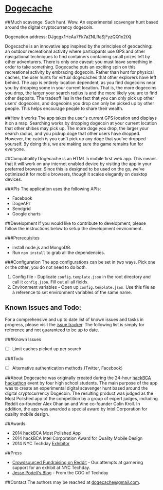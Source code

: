 [Dogecache](www.dogecache.com)
==================================
##Much scavenge. Such hunt. Wow.
An experimental scavenger hunt based around the digital cryptocurrency dogecoin.

Dogenation address: DJgqgx1HcAu7Fk7aZNLRaSjFyzQQ1o2tXj

Dogecache is an innovative app inspired by the principles of geocaching: an outdoor recreational activity where participants use GPS and other navigational techniques to find containers containing small prizes left by other adventurers. There is only one caveat: you must leave something in order to take something. Dogecache puts an exciting spin on this recreational activity by embracing dogecoin. Rather than hunt for physical caches, the user hunts for virtual dogecaches that other explorers have left behind. The app is entirely location dependent, as you find dogecoins near you by dropping some in your current location. That is, the more dogecoins you drop, the larger your search radius is and the more likely you are to find other deposits. The tradeoff lies in the fact that you can only pick up other users’ dogecoins, and dogecoins you drop can only be picked up by other people. This helps encourage people to share their wealth.


##How it works
The app takes the user's current GPS location and displays it on a map. Searching works by dropping dogecoin at your current location that other shibes may pick up. The more doge you drop, the larger your search radius, and you pickup doge that other users have dropped. However, the catch is you can't pick up any doge that you've dropped yourself. By doing this, we are making sure the game remains fun for everyone.

##Compatibility
Dogecache is  an HTML 5 mobile first web app. This means that it will work on any internet enabled device by visiting the app in your preferred browser. Since this is designed to be used on the go, we've optimized it for mobile browsers, though it scales elegantly on desktop devices.

##APIs
The application uses the following APIs:
* Facebook
* DogeAPI
* Sendgrid
* Google charts

##Development
If you would like to contribute to development, please follow the instructions below to setup the development environment.

###Prerequisites
* Install node.js and MongoDB.
* Run `npm install` to grab all the dependencies.

###Configuration
The app configurations can be set in two ways. Pick one or the other; you do not need to do both.
1. Config file - Duplicate `config.template.json` in the root directory and call it `config.json`. Fill out all all fields.
2. Environment variables - Open up `config.template.json`. Use this file as a reference to set environment variables of the same name.

## Known Issues and Todo:
For a comprehensive and up to date list of known issues and tasks in progress, please visit the [issue tracker](https://github.com/Dogecache/Dogecache/issues). The following list is simply for reference and not guaranteed to be up to date.

###Known Issues
- [ ] Limit caches picked up per search

###Todo
- [ ] Alternative authentication methods (Twitter, Facebook)

##About
Dogecache was originally created during the 24-hour [hackBCA hackathon](http://hackbca2014.challengepost.com/) event by four high school students. The main purpose of the app was to create an experimental digital scavenger hunt based around the digital cryptocurrency Dogecoin. The resulting product was judged as the Most Polished app of the competition by a group of expert judges, including Reddit co-founder Alex Ohanian and Vine co-founder Colin Kroll. In addition, the app was awarded a special award by Intel Corporation for quality mobile design.

##Awards
* 2014 hackBCA Most Polished App
* 2014 hackBCA Intel Corporation Award for Quality Mobile Design
* 2014 NYC Techday [Exhibitor](https://nytechday.com/startups/dogecache)

##Press
* [Crowdsourced Fundraising on Reddit](http://www.reddit.com/r/dogecoin/comments/2282ln/hi_shibes_we_are_high_schoolers_who_have_been/) - Our attempts at garnering support for an exhibit at NYC Techday.
* [Jesse Podell's Blog](http://www.jessepodell.com/hackbca/) - From the COO of Techday

##Contact
The authors may be reached at dogecache@gmail.com.
